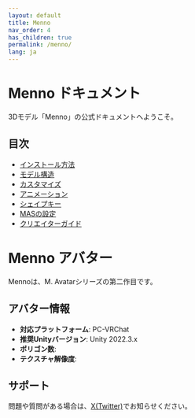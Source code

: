 ```yaml
---
layout: default
title: Menno
nav_order: 4
has_children: true
permalink: /menno/
lang: ja
---
```


# Menno ドキュメント

3Dモデル「Menno」の公式ドキュメントへようこそ。

## 目次

- [インストール方法](installation.md)
- [モデル構造](structure.md)
- [カスタマイズ](customization.md)
- [アニメーション](animation.md)
- [シェイプキー](shapekeys.md)
- [MASの設定](mas-settings.md)
- [クリエイターガイド](creator-guide.md)

# Menno アバター

Mennoは、M. Avatarシリーズの第二作目です。

## アバター情報

- **対応プラットフォーム**: PC-VRChat
- **推奨Unityバージョン**: Unity 2022.3.x
- **ポリゴン数**: 
- **テクスチャ解像度**: 

## サポート

問題や質問がある場合は、[X(Twitter)](https://x.com/_emudotto)でお知らせください。 